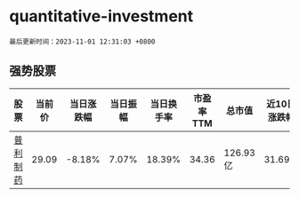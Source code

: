# quantitative-investment

`最后更新时间：2023-11-01 12:31:03 +0800`

## 强势股票

|股票|当前价|当日涨跌幅|当日振幅|当日换手率|市盈率TTM|总市值|近10日涨跌幅|
|----|----|----|----|----|----|----|----|
|[普利制药](https://xueqiu.com/S/SZ300630)|29.09|-8.18%|7.07%|18.39%|34.36|126.93亿|31.69%|
